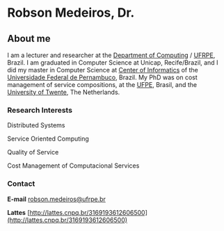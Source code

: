 # Robson Medeiros, Dr.

## About me

I am a lecturer and researcher at the [Department of Computing](http://dc.ufrpe.br) / [UFRPE](http://www.ufrpe.br), Brazil. I am graduated in Computer Science at Unicap, Recife/Brazil, and I did my master in Computer Science at [Center of Informatics](https://portal.cin.ufpe.br) of the [Universidade Federal de Pernambuco](https://www.ufpe.br/), Brazil. My PhD was on cost management of service compositions, at the [UFPE](https://www.ufpe.br/), Brasil, and the [University of Twente](https://www.utwente.nl/en/), The Netherlands.

### Research Interests

Distributed Systems

Service Oriented Computing

Quality of Service

Cost Management of Computacional Services



### Contact
**E-mail** [robson.medeiros@ufrpe.br](mailto:robson.medeiros@ufrpe.br)

**Lattes** [http://lattes.cnpq.br/3169193612606500](http://lattes.cnpq.br/3169193612606500)
